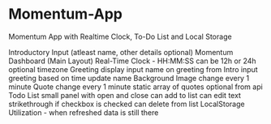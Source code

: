 # Momentum-App
Momentum App with Realtime Clock, To-Do List and Local Storage


Introductory Input (atleast name, other details optional)
Momentum Dashboard (Main Layout)
	Real-Time Clock - HH:MM:SS
		can be 12h or 24h
		optional timezone
	Greeting
		display input name on greeting from Intro input
		greeting based on time
		update name
	Background Image
		change every 1 minute
	Quote
		change every 1 minute
		static array of quotes
		optional from api
	Todo List
		small panel with open and close
		can add to list
		can edit text
		strikethrough if checkbox is checked
		can delete from list
	LocalStorage Utilization - when refreshed data is still there
